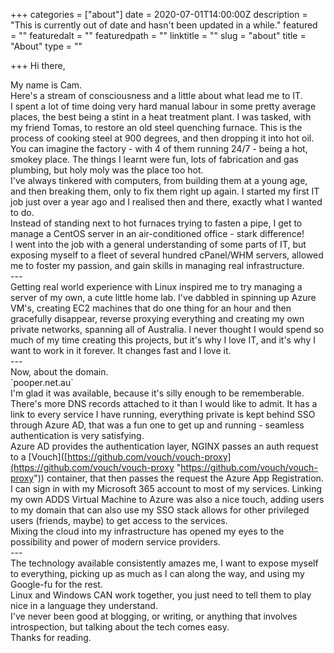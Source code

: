 +++
categories = ["about"]
date = 2020-07-01T14:00:00Z
description = "This is currently out of date and hasn't been updated in a while."
featured = ""
featuredalt = ""
featuredpath = ""
linktitle = ""
slug = "about"
title = "About"
type = ""

+++
Hi there,

  
My name is Cam.  
Here's a stream of consciousness and a little about what lead me to IT.  
I spent a lot of time doing very hard manual labour in some pretty average places, the best being a stint in a heat treatment plant. I was tasked, with my friend Tomas, to restore an old steel quenching furnace. This is the process of cooking steel at 900 degrees, and then dropping it into hot oil. You can imagine the factory - with 4 of them running 24/7 - being a hot, smokey place. The things I learnt were fun, lots of fabrication and gas plumbing, but holy moly was the place too hot.  
I've always tinkered with computers, from building them at a young age, and then breaking them, only to fix them right up again. I started my first IT job just over a year ago and I realised then and there, exactly what I wanted to do.  
Instead of standing next to hot furnaces trying to fasten a pipe, I get to manage a CentOS server in an air-conditioned office - stark difference!  
I went into the job with a general understanding of some parts of IT, but exposing myself to a fleet of several hundred cPanel/WHM servers, allowed me to foster my passion, and gain skills in managing real infrastructure.  
\---  
Getting real world experience with Linux inspired me to try managing a server of my own, a cute little home lab. I've dabbled in spinning up Azure VM's, creating EC2 machines that do one thing for an hour and then gracefully disappear, reverse proxying everything and creating my own private networks, spanning all of Australia. I never thought I would spend so much of my time creating this projects, but it's why I love IT, and it's why I want to work in it forever. It changes fast and I love it.  
\---  
Now, about the domain.  
\`pooper.net.au\`  
I'm glad it was available, because it's silly enough to be rememberable. There's more DNS records attached to it than I would like to admit. It has a link to every service I have running, everything private is kept behind SSO through Azure AD, that was a fun one to get up and running - seamless authentication is very satisfying.  
Azure AD provides the authentication layer, NGINX passes an auth request to a \[Vouch\]([https://github.com/vouch/vouch-proxy](https://github.com/vouch/vouch-proxy "https://github.com/vouch/vouch-proxy")) container, that then passes the request the Azure App Registration. I can sign in with my Microsoft 365 account to most of my services. Linking my own ADDS Virtual Machine to Azure was also a nice touch, adding users to my domain that can also use my SSO stack allows for other privileged users (friends, maybe) to get access to the services.  
Mixing the cloud into my infrastructure has opened my eyes to the possibility and power of modern service providers.  
\---  
The technology available consistently amazes me, I want to expose myself to everything, picking up as much as I can along the way, and using my Google-fu for the rest.  
Linux and Windows CAN work together, you just need to tell them to play nice in a language they understand.  
I've never been good at blogging, or writing, or anything that involves introspection, but talking about the tech comes easy.  
Thanks for reading.